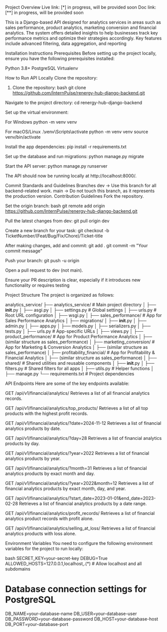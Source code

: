 Project Overview
Live link: [*] in progress, will be provided soon
Doc link: [**] in progress, will be provided soon

This is a Django-based API designed for analytics services in areas such as sales performance, product analytics, marketing conversion and financial analytics.
The system offers detailed insights to help businesses track key performance metrics and optimize their strategies accordingly.
Key features include advanced filtering, data aggregation, and reporting


Installation Instructions
Prerequisites
Before setting up the project locally, ensure you have the following prerequisites installed:

Python 3.8+
PostgreSQL
Virtualenv

How to Run API Locally
Clone the repository:

1. Clone the repository:
bash
git clone https://github.com/InternPulse/renergy-hub-django-backend.git

Navigate to the project directory:
cd renergy-hub-django-backend

Set up the virtual environment:

For Windows
python -m venv venv

For macOS/Linux
.\venv\Scripts\activate
python -m venv venv
source venv/bin/activate

Install the app dependencies:
pip install -r requirements.txt

Set up the database and run migrations:
python manage.py migrate

Start the API server:
python manage.py runserver

The API should now be running locally at http://localhost:8000/.

Commit Standards and Guidelines
Branches
dev → Use this branch for all backend-related work.
main → Do not touch this branch, as it represents the production version.
Contribution Guidelines
Fork the repository.

Set the origin branch:
bash
   git remote add origin https://github.com/InternPulse/renergy-hub-django-backend.git

Pull the latest changes from dev:
git pull origin dev

Create a new branch for your task:
git checkout -b TicketNumber/(Feat/Bug/Fix/Chore)/Ticket-title

After making changes, add and commit:
git add .
git commit -m "Your commit message"

Push your branch:
git push -u origin <dev>

Open a pull request to dev (not main).

Ensure your PR description is clear, especially if it introduces new functionality or requires testing


Project Structure
The project is organized as follows:

analytics_service/
├── analytics_service/           # Main project directory
│   ├── __init__.py
│   ├── asgi.py
│   ├── settings.py             # Global settings
│   ├── urls.py                 # Root URL configuration
│   ├── wsgi.py
│   ├── sales_performance/      # App for Sales Performance Analytics
│   ├── migrations/
│   ├── __init__.py
│   ├── admin.py
│   ├── apps.py
│   ├── models.py
│   ├── serializers.py
│   ├── tests.py
│   ├── urls.py                 # App-specific URLs
│   ├── views.py
│   ├── product_performance/    # App for Product Performance Analytics
│   ├── (similar structure as sales_performance)
│   ├── marketing_conversion/   # App for Marketing & Conversion Analytics
│   ├── (similar structure as sales_performance)
│   ├── profitability_financial/ # App for Profitability & Financial Analytics
│   ├── (similar structure as sales_performance)
│   ├── shared/                  # Shared utilities and reusable components
│   ├── __init__.py
│   ├── filters.py               # Shared filters for all apps
│   ├── utils.py                 # Helper functions
│   ├── manage.py
└── requirements.txt             # Project dependencies


API Endpoints
Here are some of the key endpoints available:

GET /api/v1/financial/analytics/
Retrieves a list of all financial analytics records.

GET /api/v1/financial/analytics/top_products/
Retrieves a list of all top products with the highest profit records.

GET /api/v1/financial/analytics/?date=2024-11-12
Retrieves a list of financial analytics products by date.

GET /api/v1/financial/analytics/?day=28
Retrieves a list of financial analytics products by day.

GET /api/v1/financial/analytics/?year=2022
Retrieves a list of financial analytics products by year.

GET /api/v1/financial/analytics/?month=31
Retrieves a list of financial analytics products by exact month and day.

GET /api/v1/financial/analytics/?year=2022&month=12
Retrieves a list of financial analytics products by exact month, day, and year.

GET /api/v1/financial/analytics/?start_date=2023-01-01&end_date=2023-02-28
Retrieves a list of financial analytics products by a date range.

GET /api/v1/financial/analytics/profit_records/
Retrieves a list of financial analytics product records with profit alone.

GET /api/v1/financial/analytics/selling_at_loss/
Retrieves a list of financial analytics products with loss alone.

Environment Variables
You need to configure the following environment variables for the project to run locally:

bash
SECRET_KEY=your-secret-key
DEBUG=True
ALLOWED_HOSTS=127.0.0.1,localhost,.(*) # Allow localhost and all subdomains

# Database connection settings for PostgreSQL
DB_NAME=your-database-name
DB_USER=your-database-user
DB_PASSWORD=your-database-password
DB_HOST=your-database-host
DB_PORT=your-database-port

